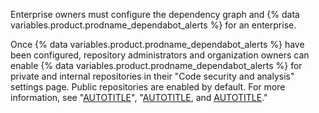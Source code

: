 Enterprise owners must configure the dependency graph and {% data variables.product.prodname_dependabot_alerts %} for an enterprise.

Once {% data variables.product.prodname_dependabot_alerts %} have been configured, repository administrators and organization owners can enable {% data variables.product.prodname_dependabot_alerts %} for private and internal repositories in their "Code security and analysis" settings page. Public repositories are enabled by default. For more information, see "[AUTOTITLE](/admin/code-security/managing-supply-chain-security-for-your-enterprise/enabling-the-dependency-graph-for-your-enterprise)", "[AUTOTITLE](/admin/configuration/configuring-github-connect/enabling-dependabot-for-your-enterprise), and [AUTOTITLE](/code-security/dependabot/dependabot-alerts/configuring-dependabot-alerts)."
